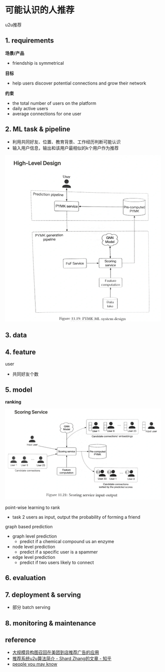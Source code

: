 # 可能认识的人推荐

u2u推荐

## 1. requirements
**场景/产品**
- friendship is symmetrical

**目标**
- help users discover potential connections and grow their network

**约束**
- the total number of users on the platform
- daily active users
- average connections for one user


## 2. ML task & pipeline
- 利用共同好友、位置、教育背景、工作经历判断可能认识
- 输入用户信息，输出和该用户最相似的k个用户作为推荐

![](../../.github/assets/03ml-friend-pipe.png)


## 3. data


## 4. feature
user


- 共同好友个数


## 5. model

**ranking**

![](../../.github/assets/03ml-friend-rank.png)

point-wise learning to rank
- task 2 users as input, output the probability of forming a friend

graph based prediction
- graph level prediction
  - predict if a chemical compound us an enzyme
- node level prediction
  - predict if a specific user is a spammer
- edge level prediction
  - predict if two users likely to connect


## 6. evaluation


## 7. deployment & serving
- 部分 batch serving


## 8. monitoring & maintenance


## reference
- [大规模异构图召回在美团到店推荐广告的应用](https://tech.meituan.com/2022/11/24/application-of-large-scale-heterogeneous-graph-in-meituan-recommended-ads.html)
- [推荐系统u2u算法简介 - Shard Zhang的文章 - 知乎](https://zhuanlan.zhihu.com/p/665867589)
- [people you may know](https://webupon.com/blog/linkedin-people-you-may-know-algorithm/)
